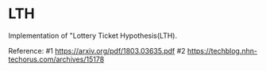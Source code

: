 # LTH
Implementation of "Lottery Ticket Hypothesis(LTH).

Reference:
#1 https://arxiv.org/pdf/1803.03635.pdf
#2 https://techblog.nhn-techorus.com/archives/15178


